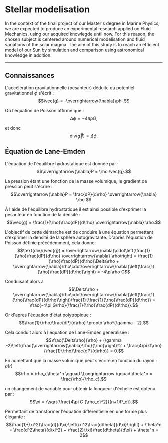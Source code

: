 # Stellar modelisation

In the context of the final project of our Master's degree in Marine Physics, we are expected to produce an experimental research applied on Fluid Mechanics, using our acquired knowlegde until now. For this reason, the chosen subject is centered around numerical modelisation and fluid variations of the solar magma. The aim of this study is to reach an efficient model of our Sun by simulation and comparison using astronomical knowledge in addition.

---

## Connaissances

L'accélération gravitationnelle (pesanteur) déduite du potentiel gravitationnel $\phi$ s'écrit :
$$\vec{g} = -\overrightarrow{\nabla}\phi.$$

Où l'équation de Poisson affirme que :
$$\Delta \phi = -4\pi\rho G,$$

et donc 
$$\text{div}(\vec{g}) = \Delta \phi.$$


## Équation de Lane-Emden

L'équation de l'équilibre hydrostatique est donnée par :
$$\overrightarrow{\nabla}P = \rho \vec{g}.$$

La pression étant une fonction de la masse volumique, le gradient de pression peut s'écrire :
$$\overrightarrow{\nabla}P = \frac{dP}{d\rho} \overrightarrow{\nabla} \rho.$$

À l'aide de l'équilibre hydrostatique il est ainsi possible d'exprimer la pesanteur en fonction de la densité :
$$\vec{g} = \frac{1}{\rho}\frac{dP}{d\rho} \overrightarrow{\nabla} \rho.$$

L'objectif de cette démarche est de conduire à une équation permettant d'exprimer la densité de la sphère autogravitante. D'après l'équation de Poisson définie précédemment, cela donne:
$$\text{div}(\vec{g}) = \overrightarrow{\nabla}\cdot\left(\frac{1}{\rho}\frac{dP}{d\rho} \overrightarrow{\nabla} \rho\right) = \frac{1}{\rho}\frac{dP}{d\rho}\Delta\rho + \overrightarrow{\nabla}\rho\cdot\overrightarrow{\nabla}\left(\frac{1}{\rho}\frac{dP}{d\rho}\right) = -4\pi\rho G$$

Conduisant alors à
$$\Delta\rho + \overrightarrow{\nabla}\rho\cdot\overrightarrow{\nabla}\left(\frac{1}{\rho}\frac{dP}{d\rho}\right)\frac{1}{\frac{1}{\rho}\frac{dP}{d\rho}} = \frac{-4\pi G\rho}{\frac{1}{\rho}\frac{dP}{d\rho}}.$$

Or d'après l'équation d'état polytropique :
$$\frac{1}{\rho}\frac{dP}{d\rho} \propto \rho^{\gamma - 2}.$$

Cela conduit alors à l'équation de Lane-Emden généralisée :
$$\frac{\Delta\rho}{\rho} + (\gamma -2)\left(\frac{\overrightarrow{\nabla}\rho}{\rho}\right)^2 + \frac{4\pi G\rho}{\frac{1}{\rho}\frac{dP}{d\rho}} = 0.$$

En admettant que la masse volumique peut s'écrire en fonction du rayon : $\rho(r)$
$$\rho = \rho_c\theta^n \qquad \Longrightarrow \qquad \theta^n = \frac{\rho}{\rho_c},$$

un changement de variable pour obtenir la longueur d'échelle est obtenu par :
$$\xi = r\sqrt{\frac{4\pi G {\rho_c}^2}{(n+1)P_c}}.$$

Permettant de transformer l'équation différentielle en une forme plus élégante :
$$\frac{1}{\xi^2}\frac{d}{d\xi}\left(\xi^2\frac{d\theta}{d\xi}\right) + \theta^n = \frac{d^2\theta}{d\xi^2} + \frac{2}{\xi}\frac{d\theta}{d\xi} + \theta^n = 0$$